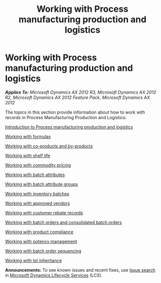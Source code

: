 ﻿---
title: Working with Process manufacturing production and logistics
TOCTitle: Working with Process manufacturing production and logistics
ms:assetid: 4fba793e-48b9-47bc-8a5b-c8b61fff0a72
ms:mtpsurl: https://technet.microsoft.com/en-us/library/Hh208907(v=AX.60)
ms:contentKeyID: 36057232
ms.date: 04/18/2014
mtps_version: v=AX.60
---

# Working with Process manufacturing production and logistics 


_**Applies To:** Microsoft Dynamics AX 2012 R3, Microsoft Dynamics AX 2012 R2, Microsoft Dynamics AX 2012 Feature Pack, Microsoft Dynamics AX 2012_

The topics in this section provide information about how to work with records in Process Manufacturing Production and Logistics:

[Introduction to Process manufacturing production and logistics](introduction-to-process-manufacturing-production-and-logistics.md)

[Working with formulas](working-with-formulas.md)

[Working with co-products and by-products](working-with-co-products-and-by-products.md)

[Working with shelf life](working-with-shelf-life.md)

[Working with commodity pricing](working-with-commodity-pricing.md)

[Working with batch attributes](working-with-batch-attributes.md)

[Working with batch attribute groups](working-with-batch-attribute-groups.md)

[Working with inventory batches](working-with-inventory-batches.md)

[Working with approved vendors](working-with-approved-vendors.md)

[Working with customer rebate records](working-with-customer-rebate-records.md)

[Working with batch orders and consolidated batch orders](working-with-batch-orders-and-consolidated-batch-orders.md)

[Working with product compliance](working-with-product-compliance.md)

[Working with potency management](working-with-potency-management.md)

[Working with batch order sequencing](working-with-batch-order-sequencing.md)

[Working with lot inheritance](working-with-lot-inheritance.md)

  
**Announcements:** To see known issues and recent fixes, use [Issue search](http://go.microsoft.com/fwlink/?linkid=389258) in [Microsoft Dynamics Lifecycle Services](http://go.microsoft.com/fwlink/?linkid=306505) (LCS).

